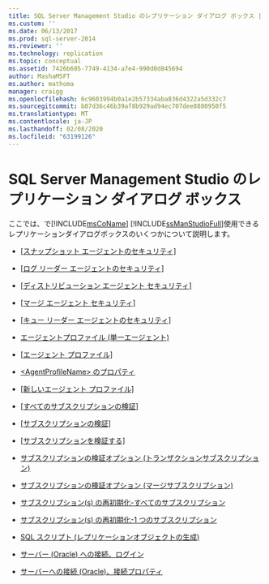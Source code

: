 ```yaml
---
title: SQL Server Management Studio のレプリケーション ダイアログ ボックス | Microsoft Docs
ms.custom: ''
ms.date: 06/13/2017
ms.prod: sql-server-2014
ms.reviewer: ''
ms.technology: replication
ms.topic: conceptual
ms.assetid: 7426b605-7749-4134-a7e4-990d0d845694
author: MashaMSFT
ms.author: mathoma
manager: craigg
ms.openlocfilehash: 6c9603994b0a1e2b57334aba836d4322a5d332c7
ms.sourcegitcommit: b87d36c46b39af8b929ad94ec707dee8800950f5
ms.translationtype: MT
ms.contentlocale: ja-JP
ms.lasthandoff: 02/08/2020
ms.locfileid: "63199126"
---
```

# <a name="sql-server-management-studio-replication-dialog-boxes"></a>SQL Server Management Studio のレプリケーション ダイアログ ボックス
  ここでは、で[!INCLUDE[msCoName](../../includes/msconame-md.md)] [!INCLUDE[ssManStudioFull](../../includes/ssmanstudiofull-md.md)]使用できるレプリケーションダイアログボックスのいくつかについて説明します。  
  
-   [[スナップショット エージェントのセキュリティ]](snapshot-agent-security.md)  
  
-   [[ログ リーダー エージェントのセキュリティ]](log-reader-agent-security.md)  
  
-   [[ディストリビューション エージェント セキュリティ]](distribution-agent-security.md)  
  
-   [[マージ エージェント セキュリティ]](merge-agent-security.md)  
  
-   [[キュー リーダー エージェントのセキュリティ]](queue-reader-agent-security.md)  
  
-   [エージェントプロファイル &#40;単一エージェント&#41;](agent-profiles-single-agent.md)  
  
-   [[エージェント プロファイル]](agent-profiles.md)  
  
-   [&#60;AgentProfileName&#62; のプロパティ](agentprofilename-properties.md)  
  
-   [[新しいエージェント プロファイル]](new-agent-profile.md)  
  
-   [[すべてのサブスクリプションの検証]](validate-all-subscriptions.md)  
  
-   [[サブスクリプションの検証]](validate-subscriptions.md)  
  
-   [[サブスクリプションを検証する]](validate-subscription.md)  
  
-   [サブスクリプションの検証オプション &#40;トランザクションサブスクリプション&#41;](subscription-validation-options-transactional-subscriptions.md)  
  
-   [サブスクリプションの検証オプション &#40;マージサブスクリプション&#41;](subscription-validation-options-merge-subscriptions.md)  
  
-   [サブスクリプション&#40;s&#41; の再初期化-すべてのサブスクリプション](reinitialize-subscription-s-all-subscriptions.md)  
  
-   [サブスクリプション&#40;s&#41; の再初期化-1 つのサブスクリプション](reinitialize-subscription-s-one-subscription.md)  
  
-   [SQL スクリプト &#40;レプリケーションオブジェクトの生成&#41;](generate-sql-script-replication-objects.md)  
  
-   [サーバー &#40;Oracle&#41; への接続、ログイン](connect-to-server-oracle-login.md)  
  
-   [サーバーへの接続 &#40;Oracle&#41;、接続プロパティ](connect-to-server-oracle-connection-properties.md)  
  
  

